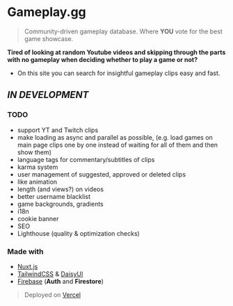 # Gameplay.gg

> Community-driven gameplay database. Where **YOU** vote for the best game showcase.

**Tired of looking at random Youtube videos and skipping through the parts with no gameplay when deciding whether to play a game or not?** 
- On this site you can search for insightful gameplay clips easy and fast.

## *IN DEVELOPMENT*

### TODO
- support YT and Twitch clips
- make loading as async and parallel as possible, (e.g. load games on main page clips one by one instead of waiting for all of them and then show them)
- language tags for commentary/subtitles of clips
- karma system
- user management of suggested, approved or deleted clips
- like animation
- length (and views?) on videos
- better username blacklist
- game backgrounds, gradients
- i18n
- cookie banner
- SEO
- Lighthouse (quality & optimization checks)

### Made with
- [Nuxt.js](https://nuxt.com/)
- [TailwindCSS](https://tailwindcss.com/) & [DaisyUI](https://daisyui.com/)
- [Firebase](https://firebase.google.com/) (**Auth** and **Firestore**)

> Deployed on [Vercel](https://vercel.com/)